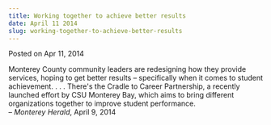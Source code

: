 ```yaml
---
title: Working together to achieve better results
date: April 11 2014
slug: working-together-to-achieve-better-results
---
```


 



<span class="date">Posted on Apr 11, 2014    </span>
<p>Monterey County community leaders are redesigning how they
provide services, hoping to get better results &#x2013; specifically when
it comes to student achievement. . . . There&apos;s the Cradle to Career
Partnership, a recently launched effort by CSU Monterey Bay, which
aims to bring different organizations together to improve student
performance.<br>
&#x2013; <em>Monterey Herald</em>, April 9, 2014</br></p>





```

